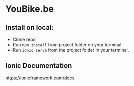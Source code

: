 # YouBike.be  

## Install on local:
* Clone repo
* Run ````npm install```` from project folder on your terminal
* Run ```ionic serve``` from the project folder in your terminal.

## Ionic Documentation
https://ionicframework.com/docs